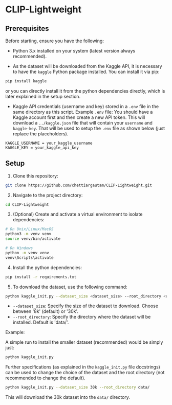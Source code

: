 # CLIP-Lightweight

## Prerequisites

Before starting, ensure you have the following:

- Python 3.x installed on your system (latest version always recommended).  

- As the dataset will be downloaded from the Kaggle API, it is necessary to have the `kaggle` Python package installed. You can install it via pip:   
```bash
pip install kaggle
```   

or you can directly install it from the python dependencies directly, which is later explained in the setup section.

- Kaggle API credentials (username and key) stored in a `.env` file in the same directory as this script. Example `.env` file: You should have a Kaggle account first and then create a new API token. This will download a `../kaggle.json` file that will contain your `username` and `kaggle-key`. That will be used to setup the `.env` file as shown below (just replace the placeholders).  

```plaintext
KAGGLE_USERNAME = your_kaggle_username
KAGGLE_KEY = your_kaggle_api_key
```

## Setup

1. Clone this repository:

```bash
git clone https://github.com/chettiargautam/CLIP-Lightweight.git
```

2. Navigate to the project directory:

```bash
cd CLIP-Lightweight
```

3. (Optional) Create and activate a virtual environment to isolate dependencies:

```bash
# On Unix/Linux/MacOS
python3 -m venv venv
source venv/bin/activate

# On Windows
python -m venv venv
venv\Scripts\activate
```

4. Install the python dependencies:

```bash
pip install -r requirements.txt
```

5. To download the dataset, use the following command:

```bash
python kaggle_init.py --dataset_size <dataset_size> --root_directory <root_directory>
```

- `--dataset_size`: Specify the size of the dataset to download. Choose between '8k' (default) or '30k'.
- `--root_directory`: Specify the directory where the dataset will be installed. Default is 'data/'.

Example:

A simple run to install the smaller dataset (recommended) would be simply just:

```bash
python kaggle_init.py
```

Further specifications (as explained in the `kaggle_init.py` file docstrings) can be used to change the choice of the dataset and the root directory (not recommended to change the default).

```bash
python kaggle_init.py --dataset_size 30k --root_directory data/
```

This will download the 30k dataset into the `data/` directory.